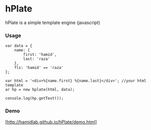 hPlate
======

hPlate is a simple template engine (javascript)


### Usage

    var data = {
        name: {
            first: 'hamid',
            last: 'raza'
        },
        fls: 'hamid' == 'raza'
    };

    var html = '<div>%{name.first} %{name.last}</div>'; //your html template
    ar hp = new hplate(html, data);

    console.log(hp.getText());


### Demo

[http://hamidlab.github.io/hPlate/demo.html]


[http://hamidlab.github.io/hPlate/demo.html]: http://hamidlab.github.io/hPlate/demo.html